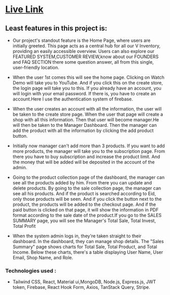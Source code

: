 # [Live Link](https://inventorymanagement-2e59d.web.app/)

## Least features in this project is:
 
- Our project's standout feature is the Home Page, where users are initially greeted. This page acts as a central hub for all our V Inventory, providing an easily accessible overview. Users can also explore our FEATURED SYSTEM,CUSTOMER REVIEW,know about our FOUNDERS and FAQ SECTION there some question answer, all from this single, user-friendly location.

- When the user 1st comes this will see the home page. Clicking on Watch Demo will take you to YouTube. And if you click this on the create store, the login page will take you to this. If you already have an account, you will login with your email password. If there is, you have to create an account.Here I use the authentication system of firebase. 

- When the user creates an account with all the information, the user will be taken to the create store page. When the user that page will create a shop with all this information. Then that user will become manager.He will then be taken to the Manager Dashboard. Then the manager can add the product with all the information by clicking the add product button.

- Initially now manager can't add more than 3 products. If you want to add more products, the manager will take you to the subscription page. From there you have to buy subscription and increase the product limit. And the money that will be added will be deposited in the account of the admin.

- Going to the product collection page of the dashboard, the manager can see all the products added by him. From there you can update and delete products. By going to the sale collection page, the manager can see all his products. And if the product is searched according to Eid, only those products will be seen. And if you click the button next to the product, the products will be added to the checkout page. And if the paid button is clicked on that page, it will show the information in PDF format according to the sale date of the product.If you go to the SALES SUMMARY page, you will see the Manager's Total Sale, Total Invest, Total Profit

- When the system admin logs in, they're taken straight to their dashboard. In the dashboard, they can manage shop details. The "Sales Summary" page shows charts for Total Sale, Total Product, and Total Income. Below these charts, there's a table displaying User Name, User Email, Shop Name, and Role.


### Technologies used : 
- Tailwind CSS, React, Material ui,MongoDB, Node.js, Express.js, JWT token, Firebase,
React Hook Form, Axios, TanStack Query, Stripe.
